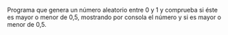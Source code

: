Programa que genera un número aleatorio entre 0 y 1 y comprueba si éste es mayor o menor de 0,5, mostrando por consola el número y si es mayor o menor de 0,5.
